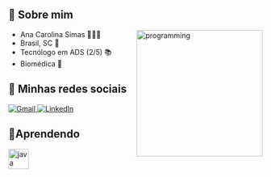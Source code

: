 ## **👋 Sobre mim**
<img align="right" alt="programming" width="250" style="max witdh:100%;" src="https://media1.tenor.com/images/c0c2264911d8cd4a688acd0542240f95/tenor.gif?itemid=7603564">

- Ana Carolina Simas 🧍🏻‍♀️
- Brasil, SC 📍
- Tecnólogo em ADS (2/5) 📚 
- Biomédica 🔬

## 🌺 **Minhas redes sociais** 

[
![Gmail](https://img.shields.io/badge/-Gmail-%23cc0066)
](mailto:analambertuccisimas@gmail.com)
[
![LinkedIn](https://img.shields.io/badge/-LinkedIn-%23ff0080)
](https://www.linkedin.com/in/ana-carolina-lambertucci-simas/)

## 📝**Aprendendo**
<img src="https://cdn.jsdelivr.net/gh/devicons/devicon/icons/java/java-original-wordmark.svg" alt="java" width="40" heigth="40" style="max witdh:100%;"></img>
